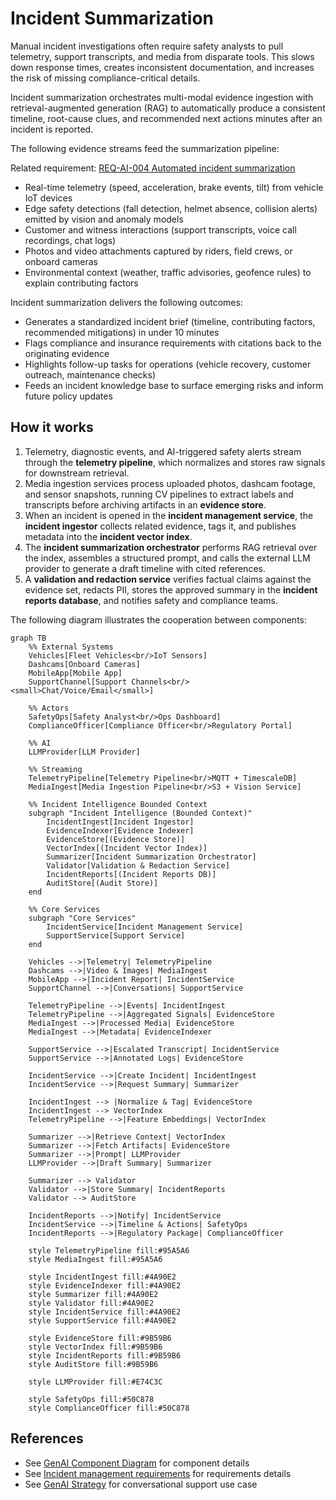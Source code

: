 # Incident Summarization

Manual incident investigations often require safety analysts to pull telemetry, support transcripts, and media from disparate tools. This slows down response times, creates inconsistent documentation, and increases the risk of missing compliance-critical details.

Incident summarization orchestrates multi-modal evidence ingestion with retrieval-augmented generation (RAG) to automatically produce a consistent timeline, root-cause clues, and recommended next actions minutes after an incident is reported.

The following evidence streams feed the summarization pipeline:

Related requirement: [REQ-AI-004 Automated incident summarization](../../../Problem-Context/requirements.md#incident-management)

- Real-time telemetry (speed, acceleration, brake events, tilt) from vehicle IoT devices
- Edge safety detections (fall detection, helmet absence, collision alerts) emitted by vision and anomaly models
- Customer and witness interactions (support transcripts, voice call recordings, chat logs)
- Photos and video attachments captured by riders, field crews, or onboard cameras
- Environmental context (weather, traffic advisories, geofence rules) to explain contributing factors

Incident summarization delivers the following outcomes:

- Generates a standardized incident brief (timeline, contributing factors, recommended mitigations) in under 10 minutes
- Flags compliance and insurance requirements with citations back to the originating evidence
- Highlights follow-up tasks for operations (vehicle recovery, customer outreach, maintenance checks)
- Feeds an incident knowledge base to surface emerging risks and inform future policy updates

## How it works

1. Telemetry, diagnostic events, and AI-triggered safety alerts stream through the **telemetry pipeline**, which normalizes and stores raw signals for downstream retrieval.
2. Media ingestion services process uploaded photos, dashcam footage, and sensor snapshots, running CV pipelines to extract labels and transcripts before archiving artifacts in an **evidence store**.
3. When an incident is opened in the **incident management service**, the **incident ingestor** collects related evidence, tags it, and publishes metadata into the **incident vector index**.
4. The **incident summarization orchestrator** performs RAG retrieval over the index, assembles a structured prompt, and calls the external LLM provider to generate a draft timeline with cited references.
5. A **validation and redaction service** verifies factual claims against the evidence set, redacts PII, stores the approved summary in the **incident reports database**, and notifies safety and compliance teams.

The following diagram illustrates the cooperation between components:

```mermaid
graph TB
    %% External Systems
    Vehicles[Fleet Vehicles<br/>IoT Sensors]
    Dashcams[Onboard Cameras]
    MobileApp[Mobile App]
    SupportChannel[Support Channels<br/><small>Chat/Voice/Email</small>]

    %% Actors
    SafetyOps[Safety Analyst<br/>Ops Dashboard]
    ComplianceOfficer[Compliance Officer<br/>Regulatory Portal]

    %% AI
    LLMProvider[LLM Provider]

    %% Streaming
    TelemetryPipeline[Telemetry Pipeline<br/>MQTT + TimescaleDB]
    MediaIngest[Media Ingestion Pipeline<br/>S3 + Vision Service]

    %% Incident Intelligence Bounded Context
    subgraph "Incident Intelligence (Bounded Context)"
        IncidentIngest[Incident Ingestor]
        EvidenceIndexer[Evidence Indexer]
        EvidenceStore[(Evidence Store)]
        VectorIndex[(Incident Vector Index)]
        Summarizer[Incident Summarization Orchestrator]
        Validator[Validation & Redaction Service]
        IncidentReports[(Incident Reports DB)]
        AuditStore[(Audit Store)]
    end

    %% Core Services
    subgraph "Core Services"
        IncidentService[Incident Management Service]
        SupportService[Support Service]
    end

    Vehicles -->|Telemetry| TelemetryPipeline
    Dashcams -->|Video & Images| MediaIngest
    MobileApp -->|Incident Report| IncidentService
    SupportChannel -->|Conversations| SupportService

    TelemetryPipeline -->|Events| IncidentIngest
    TelemetryPipeline -->|Aggregated Signals| EvidenceStore
    MediaIngest -->|Processed Media| EvidenceStore
    MediaIngest -->|Metadata| EvidenceIndexer

    SupportService -->|Escalated Transcript| IncidentService
    SupportService -->|Annotated Logs| EvidenceStore

    IncidentService -->|Create Incident| IncidentIngest
    IncidentService -->|Request Summary| Summarizer

    IncidentIngest --> |Normalize & Tag| EvidenceStore
    IncidentIngest --> VectorIndex
    TelemetryPipeline -->|Feature Embeddings| VectorIndex

    Summarizer -->|Retrieve Context| VectorIndex
    Summarizer -->|Fetch Artifacts| EvidenceStore
    Summarizer -->|Prompt| LLMProvider
    LLMProvider -->|Draft Summary| Summarizer

    Summarizer --> Validator
    Validator -->|Store Summary| IncidentReports
    Validator --> AuditStore

    IncidentReports -->|Notify| IncidentService
    IncidentService -->|Timeline & Actions| SafetyOps
    IncidentReports -->|Regulatory Package| ComplianceOfficer

    style TelemetryPipeline fill:#95A5A6
    style MediaIngest fill:#95A5A6

    style IncidentIngest fill:#4A90E2
    style EvidenceIndexer fill:#4A90E2
    style Summarizer fill:#4A90E2
    style Validator fill:#4A90E2
    style IncidentService fill:#4A90E2
    style SupportService fill:#4A90E2

    style EvidenceStore fill:#9B59B6
    style VectorIndex fill:#9B59B6
    style IncidentReports fill:#9B59B6
    style AuditStore fill:#9B59B6

    style LLMProvider fill:#E74C3C

    style SafetyOps fill:#50C878
    style ComplianceOfficer fill:#50C878
```

## References

- See [GenAI Component Diagram](../genai-subsystem/genai-component-diagram.md) for component details
- See [Incident management requirements](../../../Problem-Context/requirements.md#incident-management) for requirements details
- See [GenAI Strategy](../../../GenAI-Strategy/README.md) for conversational support use case
